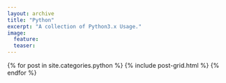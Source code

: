 ```yaml
---
layout: archive
title: "Python"
excerpt: "A collection of Python3.x Usage."
image:
  feature:
  teaser:
---
```


<div class="tiles">
{% for post in site.categories.python %}
  {% include post-grid.html %}
{% endfor %}
</div><!-- /.tiles -->

